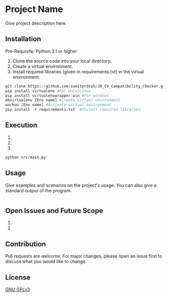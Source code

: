 # Project Name
Give project description here.


## Installation
Pre-Requisite: Python 3.1 or higher
1. Clone the source code into your local directory.
2. Create a virtual environment.
3. Install required libraries (given in requirements.txt) in the virtual environment.

```python
git clone https://github.com/sumitprdrsh/JD_CV_Compatibility_Checker.git #For cloning the source code in local directory
pip install virtualenv #For Unix/Linux
pip install virtualenvwrapper-win #For windows
mkvirtualenv [Env name] #Create virtual environment
workon [Env name] #Activate virtual environment
pip install -r requirements.txt  #Install required libraries
```


## Execution
1. 
2.
3.

```python
python src/main.py
```


## Usage
Give examples and scenarios on the project's usage. You can also give a standard output of the program.

```python

```

## Open Issues and Future Scope
1. 
2.

## Contribution
Pull requests are welcome. For major changes, please open an issue first to discuss what you would like to change.

## License
[GNU GPLv3](https://choosealicense.com/licenses/gpl-3.0/)